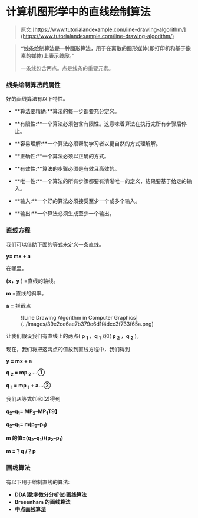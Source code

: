 # 计算机图形学中的直线绘制算法

> 原文:[https://www.tutorialandexample.com/line-drawing-algorithm/](https://www.tutorialandexample.com/line-drawing-algorithm/)

> **“线条绘制算法是一种图形算法，用于在离散的图形媒体(即打印机和基于像素的媒体)上表示线段。”**
> 
> 一条线包含两点。点是线条的重要元素。

### 线条绘制算法的属性

好的画线算法有以下特性。

*   **算法要精确:**算法的每一步都要充分定义。
*   **有限性:**一个算法必须包含有限性。这意味着算法在执行完所有步骤后停止。
*   **容易理解:**一个算法必须帮助学习者以更自然的方式理解解。

*   **正确性:**一个算法必须以正确的方式。
*   **有效性:**算法的步骤必须是有效且高效的。
*   **唯一性:**一个算法的所有步骤都要有清晰唯一的定义，结果要基于给定的输入。
*   **输入:**一个好的算法必须接受至少一个或多个输入。
*   **输出:**一个算法必须生成至少一个输出。

### 直线方程

我们可以借助下面的等式来定义一条直线。

**y= mx + a**

在哪里，

**(x，y** ) =直线的轴线。

**m** =直线的斜率。

**a =** 拦截点

<figure class="wp-block-image">![Line Drawing Algorithm in Computer Graphics](../Images/39e2ce6ae7b379e6d1f4dcc3f733f65a.png)</figure>

让我们假设我们有直线上的两点( **p <sub>1</sub> ，q <sub>1</sub>** )和( **p <sub>2</sub> ，q <sub>2</sub>** )。

现在，我们将把这两点的值放到直线方程中，我们得到

**y = mx + a**

**q <sub>2</sub> = mp <sub>2</sub> ...①**

**q <sub>1</sub> = mp <sub>1</sub> + a...②**

我们从等式(1)和(2)得到

**q<sub>2</sub>–q<sub>1</sub>= MP<sub>2</sub>–MP<sub>1</sub>T9】**

**q<sub>2</sub>–q<sub>1</sub>= m(p<sub>2</sub>–p<sub>1</sub>)**

**m 的值=(q<sub>2</sub>–q<sub>1</sub>)/(p<sub>2</sub>–p<sub>1</sub>)**

**m =？q /？p**

### 画线算法

有以下用于绘制直线的算法:

*   **DDA(数字微分分析仪)画线算法**
*   **Bresenham 的画线算法**
*   **中点画线算法**